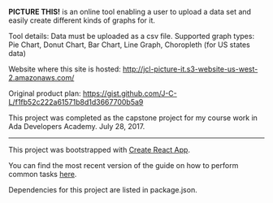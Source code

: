 

__PICTURE THIS!__ is an online tool enabling a user to upload a data set and easily create different kinds of graphs for it.

Tool details:
Data must be uploaded as a csv file.
Supported graph types: Pie Chart, Donut Chart, Bar Chart, Line Graph, Choropleth (for US states data)

Website where this site is hosted:
http://jcl-picture-it.s3-website-us-west-2.amazonaws.com/

Original product plan: https://gist.github.com/J-C-L/f1fb52c222a61571b8d1d3667700b5a9

This project was completed as the capstone project for my course work in Ada Developers Academy. July 28, 2017.

--------------------------------------------------------

This project was bootstrapped with [Create React App](https://github.com/facebookincubator/create-react-app).

You can find the most recent version of the guide on how to perform common tasks [here](https://github.com/facebookincubator/create-react-app/blob/master/packages/react-scripts/template/README.md).

Dependencies for this project are listed in package.json.

